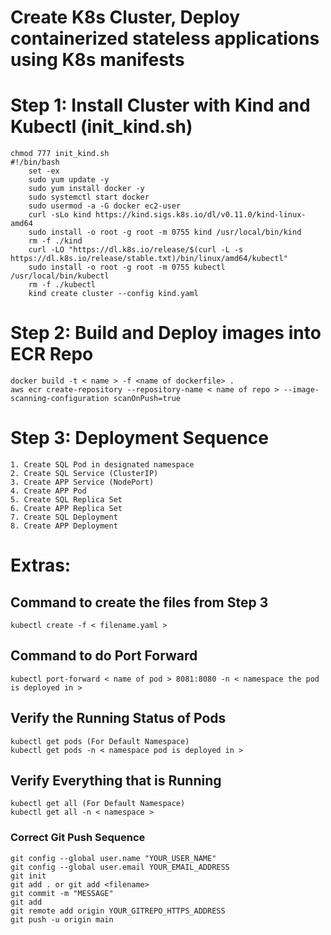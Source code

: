 # Create K8s Cluster, Deploy containerized stateless applications using K8s manifests

# Step 1: Install Cluster with Kind and Kubectl (init_kind.sh)
```
chmod 777 init_kind.sh
#!/bin/bash
    set -ex
    sudo yum update -y
    sudo yum install docker -y
    sudo systemctl start docker
    sudo usermod -a -G docker ec2-user
    curl -sLo kind https://kind.sigs.k8s.io/dl/v0.11.0/kind-linux-amd64
    sudo install -o root -g root -m 0755 kind /usr/local/bin/kind
    rm -f ./kind
    curl -LO "https://dl.k8s.io/release/$(curl -L -s https://dl.k8s.io/release/stable.txt)/bin/linux/amd64/kubectl"
    sudo install -o root -g root -m 0755 kubectl /usr/local/bin/kubectl
    rm -f ./kubectl
    kind create cluster --config kind.yaml
````
    
# Step 2: Build and Deploy images into ECR Repo
```
docker build -t < name > -f <name of dockerfile> .
aws ecr create-repository --repository-name < name of repo > --image-scanning-configuration scanOnPush=true
```
# Step 3: Deployment Sequence
```
1. Create SQL Pod in designated namespace
2. Create SQL Service (ClusterIP)
3. Create APP Service (NodePort)
4. Create APP Pod 
5. Create SQL Replica Set
6. Create APP Replica Set
7. Create SQL Deployment
8. Create APP Deployment
```
# Extras:

## Command to create the files from Step 3
```
kubectl create -f < filename.yaml >
```
## Command to do Port Forward
```
kubectl port-forward < name of pod > 8081:8080 -n < namespace the pod is deployed in >
```
## Verify the Running Status of Pods
```
kubectl get pods (For Default Namespace)
kubectl get pods -n < namespace pod is deployed in >
```
## Verify Everything that is Running
```
kubectl get all (For Default Namespace)
kubectl get all -n < namespace >
```
### Correct Git Push Sequence
```
git config --global user.name "YOUR_USER_NAME"
git config --global user.email YOUR_EMAIL_ADDRESS
git init
git add . or git add <filename>
git commit -m "MESSAGE"
git add
git remote add origin YOUR_GITREPO_HTTPS_ADDRESS
git push -u origin main
```
